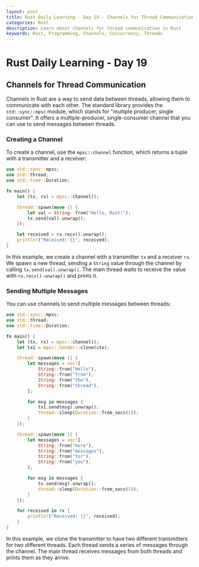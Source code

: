 ```yaml
---
layout: post
title: Rust Daily Learning - Day 19 - Channels for Thread Communication
categories: Rust
description: Learn about channels for thread communication in Rust
keywords: Rust, Programming, Channels, Concurrency, Threads
---
```

# Rust Daily Learning - Day 19

## Channels for Thread Communication

Channels in Rust are a way to send data between threads, allowing them to communicate with each other. The standard library provides the `std::sync::mpsc` module, which stands for "multiple producer, single consumer". It offers a multiple-producer, single-consumer channel that you can use to send messages between threads.

### Creating a Channel

To create a channel, use the `mpsc::channel` function, which returns a tuple with a transmitter and a receiver:

```rust
use std::sync::mpsc;
use std::thread;
use std::time::Duration;

fn main() {
    let (tx, rx) = mpsc::channel();

    thread::spawn(move || {
        let val = String::from("Hello, Rust!");
        tx.send(val).unwrap();
    });

    let received = rx.recv().unwrap();
    println!("Received: {}", received);
}
```

In this example, we create a channel with a transmitter `tx` and a receiver `rx`. We spawn a new thread, sending a `String` value through the channel by calling `tx.send(val).unwrap()`. The main thread waits to receive the value with `rx.recv().unwrap()` and prints it.

### Sending Multiple Messages

You can use channels to send multiple messages between threads:

```rust
use std::sync::mpsc;
use std::thread;
use std::time::Duration;

fn main() {
    let (tx, rx) = mpsc::channel();
    let tx1 = mpsc::Sender::clone(&tx);

    thread::spawn(move || {
        let messages = vec![
            String::from("Hello"),
            String::from("from"),
            String::from("the"),
            String::from("thread"),
        ];

        for msg in messages {
            tx1.send(msg).unwrap();
            thread::sleep(Duration::from_secs(1));
        }
    });

    thread::spawn(move || {
        let messages = vec![
            String::from("more"),
            String::from("messages"),
            String::from("for"),
            String::from("you"),
        ];

        for msg in messages {
            tx.send(msg).unwrap();
            thread::sleep(Duration::from_secs(1));
        }
    });

    for received in rx {
        println!("Received: {}", received);
    }
}
```

In this example, we clone the transmitter to have two different transmitters for two different threads. Each thread sends a series of messages through the channel. The main thread receives messages from both threads and prints them as they arrive.